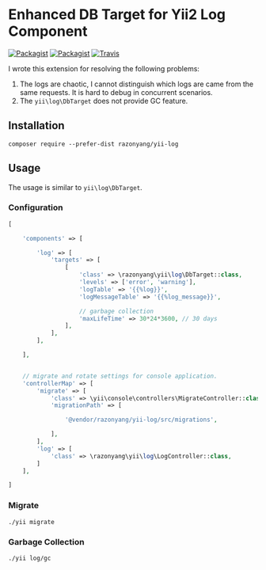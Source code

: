 # Enhanced DB Target for Yii2 Log Component

[![Packagist](https://img.shields.io/packagist/dt/razonyang/yii-log.svg?style=flat-square)](https://packagist.org/packages/razonyang/yii-log)
[![Packagist](https://img.shields.io/packagist/v/razonyang/yii-log.svg?style=flat-square)](https://github.com/razonyang/yii-log/releases)
[![Travis](https://img.shields.io/travis/razonyang/yii-log.svg?style=flat-square)](https://travis-ci.org/razonyang/yii-log)

I wrote this extension for resolving the following problems:

1. The logs are chaotic, I cannot distinguish which logs are came from the same requests.
 It is hard to debug in concurrent scenarios.
2. The `yii\log\DbTarget` does not provide GC feature.

## Installation

```
composer require --prefer-dist razonyang/yii-log
```

## Usage

The usage is similar to `yii\log\DbTarget`.

### Configuration

```php
[

    'components' => [

        'log' => [
            'targets' => [
                [
                    'class' => \razonyang\yii\log\DbTarget::class,
                    'levels' => ['error', 'warning'],
                    'logTable' => '{{%log}}',
                    'logMessageTable' => '{{%log_message}}',

                    // garbage collection
                    'maxLifeTime' => 30*24*3600, // 30 days
                ],
            ],
        ],

    ],


    // migrate and rotate settings for console application.
    'controllerMap' => [
        'migrate' => [
            'class' => \yii\console\controllers\MigrateController::class,
            'migrationPath' => [

                '@vendor/razonyang/yii-log/src/migrations',

            ],
        ],
        'log' => [
            'class' => \razonyang\yii\log\LogController::class,
        ]
    ],

]
```

### Migrate

```
./yii migrate
```

### Garbage Collection

```
./yii log/gc
```

